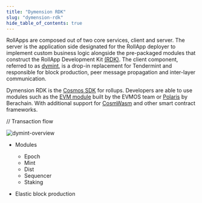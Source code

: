 ```yaml
---
title: "Dymension RDK"
slug: "dymension-rdk"
hide_table_of_contents: true
---
```


RollApps are composed out of two core services, client and server. The server is the application side designated for the RollApp deployer to implement custom business logic alongside the pre-packaged modules that construct the RollApp Development Kit [(RDK)](https://github.com/dymensionxyz/dymension-rdk). The client component, referred to as [dymint](https://github.com/dymensionxyz/dymint), is a drop-in replacement for Tendermint and responsible for block production, peer message propagation and inter-layer communication.

Dymension RDK is the [Cosmos SDK](https://docs.cosmos.network/main) for rollups. Developers are able to use modules such as the [EVM module](https://docs.evmos.org/protocol/modules/evm) built by the EVMOS team or [Polaris](https://github.com/berachain/polaris/tree/main/cosmos/x/evm) by Berachain. With additional support for [CosmWasm](https://github.com/CosmWasm/cosmwasm) and other smart contract frameworks.

// Transaction flow

<div class="image-container-secondary">
    <img class="image--primary" src={require('../images/rdk-transaction.png').default} alt="dymint-overview" />
</div>

-   Modules

    -   Epoch
    -   Mint
    -   Dist
    -   Sequencer
    -   Staking

-   Elastic block production
